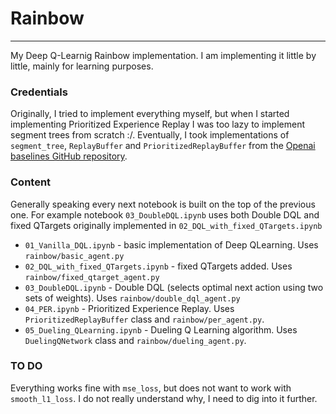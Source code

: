 # Rainbow
---
My Deep Q-Learnig Rainbow implementation.
I am implementing it little by little, mainly for learning purposes.

### Credentials
Originally, I tried to implement everything myself, but when I started implementing Prioritized Experience Replay I was too lazy to implement segment trees from scratch :/. Eventually, I took implementations of `segment_tree`, `ReplayBuffer` and `PrioritizedReplayBuffer` from the [Openai baselines GitHub repository](https://github.com/openai/baselines/blob/master/baselines/deepq/).

### Content
Generally speaking every next notebook is built on the top of the previous one. For example notebook `03_DoubleDQL.ipynb` uses both Double DQL and fixed QTargets originally implemented in `02_DQL_with_fixed_QTargets.ipynb`
- `01_Vanilla_DQL.ipynb` - basic implementation of Deep QLearning. Uses `rainbow/basic_agent.py`
- `02_DQL_with_fixed_QTargets.ipynb` - fixed QTargets added. Uses `rainbow/fixed_qtarget_agent.py`
- `03_DoubleDQL.ipynb` - Double DQL (selects optimal next action using two sets of weights). Uses `rainbow/double_dql_agent.py`
- `04_PER.ipynb` - Prioritized Experience Replay. Uses `PrioritizedReplayBuffer` class and  `rainbow/per_agent.py`.
- `05_Dueling_QLearning.ipynb` - Dueling Q Learning algorithm. Uses `DuelingQNetwork` class and  `rainbow/dueling_agent.py`.

### TO DO
Everything works fine with `mse_loss`, but does not want to work with `smooth_l1_loss`. I do not really understand why, I need to dig into it further.